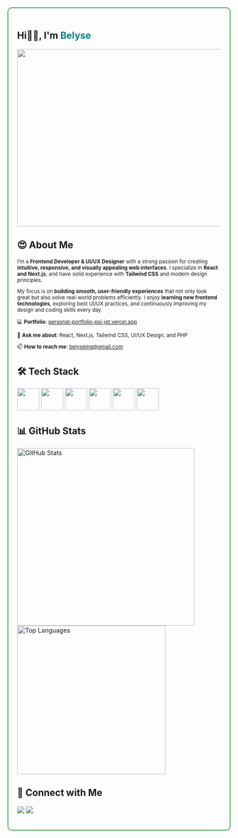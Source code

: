 <div style="border:2px solid #4CAF50; padding:20px; border-radius:10px;">
  
## Hi🙋‍♂️, I'm <span style="color:teal;"><b>Belyse</b></span>

<div>
  <img src="https://github.com/belyseing/belyseing/blob/main/coding.jpg?raw=true" width="500" height="400"/>
</div>

## 😍 About Me

<small> 

I’m a <b>Frontend Developer & UI/UX Designer</b> with a strong passion for creating <b>intuitive, responsive, and visually appealing web interfaces</b>. I specialize in <b>React and Next.js</b>, and have solid experience with <b>Tailwind CSS</b> and modern design principles.

My focus is on **building smooth, user-friendly experiences** that not only look great but also solve real-world problems efficiently. I enjoy **learning new frontend technologies**, exploring best UI/UX practices, and continuously improving my design and coding skills every day.

💻 **Portfolio**: <a href="https://personal-portfolio-psi-jet.vercel.app" target="_blank">personal-portfolio-psi-jet.vercel.app</a>

💬 **Ask me about**: React, Next.js, Tailwind CSS, UI/UX Design, and PHP

📫 **How to reach me**: belyseing@gmail.com

</small>

## 🛠 Tech Stack  

<p>
  <img src="https://cdn.jsdelivr.net/gh/devicons/devicon/icons/html5/html5-original.svg" width="50" /> 
  <img src="https://cdn.jsdelivr.net/gh/devicons/devicon/icons/css3/css3-original.svg" width="50" /> 
  <img src="https://cdn.jsdelivr.net/gh/devicons/devicon/icons/javascript/javascript-original.svg" width="50" /> 
  <img src="https://cdn.jsdelivr.net/gh/devicons/devicon/icons/react/react-original.svg" width="50" /> 
  <img src="https://cdn.jsdelivr.net/gh/devicons/devicon/icons/nextjs/nextjs-original.svg" width="50" /> 
  <img src="https://cdn.jsdelivr.net/gh/devicons/devicon/icons/tailwindcss/tailwindcss-original.svg" width="50" />
</p>

## 📊 GitHub Stats  
<p>
  <img src="https://github-readme-stats.vercel.app/api?username=belyseing&show_icons=true&theme=radical" alt="GitHub Stats" width="400"/>
  <img src="https://github-readme-stats.vercel.app/api/top-langs/?username=belyseing&layout=compact&theme=radical" alt="Top Languages" width="335"/>
</p>

## 👊 Connect with Me  
<p>
  <a href="https://x.com/belyseing"><img src="https://img.shields.io/badge/Twitter-%231DA1F2.svg?&style=for-the-badge&logo=twitter&logoColor=white" /></a>
  <a href="https://www.linkedin.com/in/ingabire-belyse/"><img src="https://img.shields.io/badge/LinkedIn-%230077B5.svg?&style=for-the-badge&logo=linkedin&logoColor=white" /></a>
</p>

</div>
